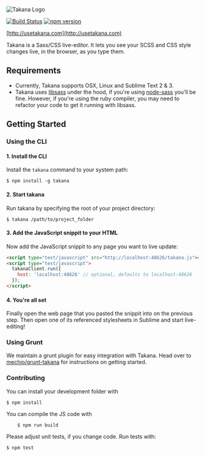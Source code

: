 ![Takana Logo](https://raw.github.com/mechio/takana/master/takana.png)

[![Build Status](https://travis-ci.org/mechio/takana.svg?branch=master&style=flat)](https://travis-ci.org/mechio/takana)
[![npm version](https://badge.fury.io/js/takana.svg)](http://badge.fury.io/js/takana)

[http://usetakana.com](http://usetakana.com)

Takana is a Sass/CSS live-editor. It lets you see your SCSS and CSS style changes live, in the browser, as you type them.

## Requirements

- Currently, Takana supports OSX, Linux and Sublime Text 2 & 3.
- Takana uses [libsass](https://github.com/hcatlin/libsass) under the hood, if you're using [node-sass](https://github.com/andrew/node-sass) you'll be fine. However, if you're using the ruby compiler, you may need to refactor your code to get it running with libsass.


## Getting Started

### Using the CLI

#### 1. Install the CLI

Install the `takana` command to your system path:

```
$ npm install -g takana
```

#### 2. Start takana

Run takana by specifying the root of your project directory:

```
$ takana /path/to/project_folder
```

#### 3. Add the JavaScript snippit to your HTML

Now add the JavaScript snippit to any page you want to live update:

```html
<script type="text/javascript" src="http://localhost:48626/takana.js"></script>
<script type="text/javascript">
  takanaClient.run({
    host: 'localhost:48626' // optional, defaults to localhost:48626
  });
</script>
```

#### 4. You're all set

Finally open the web page that you pasted the snippit into on the previous step. Then open one of its referenced stylesheets in Sublime and start live-editing!

### Using Grunt

We maintain a grunt plugin for easy integration with Takana. Head over to [mechio/grunt-takana](https://github.com/mechio/grunt-takana) for instructions on getting started.



### Contributing

You can install your development folder with

    $ npm install

You can compile the JS code with

		$ npm run build

Please adjust unit tests, if you change code. Run tests with:

    $ npm test
